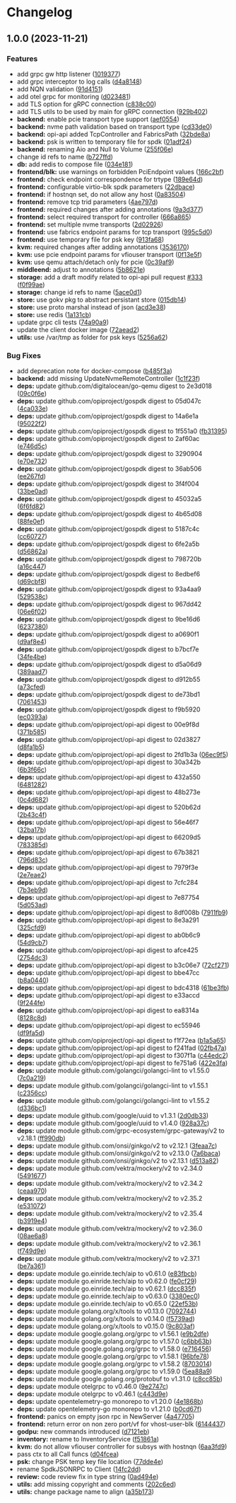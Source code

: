 # Changelog

## 1.0.0 (2023-11-21)


### Features

* add grpc gw http listener ([1019377](https://github.com/artek-koltun/opi-spdk-bridge/commit/101937793bf58c74d3174f5395cab09a894b2d84))
* add grpc interceptor to log calls ([d4a8148](https://github.com/artek-koltun/opi-spdk-bridge/commit/d4a8148a95f594bcb57f558f498f693c17a17cea))
* add NQN validation ([91d4151](https://github.com/artek-koltun/opi-spdk-bridge/commit/91d415147040592c01b20aaf3978a09e39a2a21f))
* add otel grpc for monitoring ([d023481](https://github.com/artek-koltun/opi-spdk-bridge/commit/d0234819ff6f287b92dff54219189ccb7cbfb00b))
* add TLS option for gRPC connection ([c838c00](https://github.com/artek-koltun/opi-spdk-bridge/commit/c838c00193fa95d7674840bd9cf2a14dbb40207a))
* add TLS utils to be used by main for gRPC connection ([929b402](https://github.com/artek-koltun/opi-spdk-bridge/commit/929b402223a0cd1c64a2c4b99318bf0a2184b685))
* **backend:** enable pcie transport type support ([aef0554](https://github.com/artek-koltun/opi-spdk-bridge/commit/aef0554137d45d3e5494650c255ea6bb9b6ab8e3))
* **backend:** nvme path validation based on transport type ([cd33de0](https://github.com/artek-koltun/opi-spdk-bridge/commit/cd33de0dff244e2feb8a5ea42c1aeef0a77755ca))
* **backend:** opi-api added TcpController and FabricsPath ([32bde8a](https://github.com/artek-koltun/opi-spdk-bridge/commit/32bde8a7621bdfd6d39d7ae6c3179c9f4e0c5445))
* **backend:** psk is written to temporary file for spdk ([01adf24](https://github.com/artek-koltun/opi-spdk-bridge/commit/01adf2467270d18cba2220e3dc0af319d44bdd46))
* **backend:** renaming Aio and Null to Volume ([255f06e](https://github.com/artek-koltun/opi-spdk-bridge/commit/255f06e16e2006e8c6156458fa201926f8d73502))
* change id refs to name ([b727ffd](https://github.com/artek-koltun/opi-spdk-bridge/commit/b727ffdb2bd7033a733f4b3d272d90f020abd44d))
* **db:** add redis to compose file ([034e181](https://github.com/artek-koltun/opi-spdk-bridge/commit/034e1812e68ee48a18eba32a7ab77826e165d41d))
* **frontend/blk:** use warnings on forbidden PciEndpoint values ([166c2bf](https://github.com/artek-koltun/opi-spdk-bridge/commit/166c2bf0724a0e85a8bdceb88fb4554a9d6c09ac))
* **frontend:** check endpoint correspondence for trtype ([189e64d](https://github.com/artek-koltun/opi-spdk-bridge/commit/189e64dfcf59f29c5674eb7d197f73964a71b2cb))
* **frontend:** configurable virtio-blk spdk parameters ([22dbace](https://github.com/artek-koltun/opi-spdk-bridge/commit/22dbace09ba94294dc6119a19a0b02362a031838))
* **frontend:** if hostnqn set, do not allow any host ([0a83504](https://github.com/artek-koltun/opi-spdk-bridge/commit/0a8350424ab141337e801ea4cfdfa5898bae83e9))
* **frontend:** remove tcp trid parameters ([4ae797d](https://github.com/artek-koltun/opi-spdk-bridge/commit/4ae797de95c781dc1a9bbf06526167167cf823a1))
* **frontend:** required changes after adding annotations ([9a3d377](https://github.com/artek-koltun/opi-spdk-bridge/commit/9a3d3770e436fc756f7f3f8c25e971f9fbb80e40))
* **frontend:** select required transport for controller ([666a865](https://github.com/artek-koltun/opi-spdk-bridge/commit/666a865d4800cc0eb8ba1d725a710acf22b4fbf0))
* **frontend:** set multiple nvme transports ([2d02926](https://github.com/artek-koltun/opi-spdk-bridge/commit/2d029267e75a376cf9e20ae5c78ef792489438e1))
* **frontend:** use fabrics endpoint params for tcp transport ([995c5d0](https://github.com/artek-koltun/opi-spdk-bridge/commit/995c5d07bae1b5a004fc521f80150ce043671234))
* **frontend:** use temporary file for psk key ([913fa68](https://github.com/artek-koltun/opi-spdk-bridge/commit/913fa680cf8c0cd003b8ff95f22bb1a186d7b682))
* **kvm:** required changes after adding annotations ([3536170](https://github.com/artek-koltun/opi-spdk-bridge/commit/3536170bd08243d7b4908af657d323a7faca982b))
* **kvm:** use pcie endpoint params for vfiouser transport ([0f13e5f](https://github.com/artek-koltun/opi-spdk-bridge/commit/0f13e5fb64ed47a36018e2a0627d483c5ffcee7b))
* **kvm:** use qemu attach/detach only for pcie ([0c39af9](https://github.com/artek-koltun/opi-spdk-bridge/commit/0c39af934da6f524ee78ea249693be1fedd3fcfa))
* **middleend:** adjust to annotations ([5b8621e](https://github.com/artek-koltun/opi-spdk-bridge/commit/5b8621e0357cd70c5b1697bc201aa9122d3210d1))
* **storage:** add a draft modify related to opi-api pull request [#333](https://github.com/artek-koltun/opi-spdk-bridge/issues/333) ([f0f99ae](https://github.com/artek-koltun/opi-spdk-bridge/commit/f0f99ae85da19c258a20dcbc7d3df705bf682541))
* **storage:** change id refs to name ([5ace0d1](https://github.com/artek-koltun/opi-spdk-bridge/commit/5ace0d1386855fb2b6634a77b2d197f8ba0195c8))
* **store:** use gokv pkg to abstract persistant store ([015db14](https://github.com/artek-koltun/opi-spdk-bridge/commit/015db1433799c65cc0596e84c8f2c3ec95d15de8))
* **store:** use proto marshal instead of json ([acd3e38](https://github.com/artek-koltun/opi-spdk-bridge/commit/acd3e385c458ce43dd4f89259d27c29ccb4e4b03))
* **store:** use redis ([1a131cb](https://github.com/artek-koltun/opi-spdk-bridge/commit/1a131cbd7bd4313ca42b45a0f742ddf4cd684ef1))
* update grpc cli tests ([74a90a9](https://github.com/artek-koltun/opi-spdk-bridge/commit/74a90a9b8ee55b0a8027d4d945aba7ec55b2597b))
* update the client docker image ([72aead2](https://github.com/artek-koltun/opi-spdk-bridge/commit/72aead2eb5d5bb7127101c56be34f882fe10e198))
* **utils:** use /var/tmp as folder for psk keys ([5256a62](https://github.com/artek-koltun/opi-spdk-bridge/commit/5256a627078fc3653c448eb5390e53169258cd7d))


### Bug Fixes

* add deprecation note for docker-compose ([b485f3a](https://github.com/artek-koltun/opi-spdk-bridge/commit/b485f3af37fe3bd91094a221fa59fe8823b51042))
* **backend:** add missing UpdateNvmeRemoteController ([1c1f23f](https://github.com/artek-koltun/opi-spdk-bridge/commit/1c1f23fa4cd17477a2df531be8cf01ae727040e7))
* **deps:** update github.com/digitalocean/go-qemu digest to 2e3d018 ([09c0f6e](https://github.com/artek-koltun/opi-spdk-bridge/commit/09c0f6ef925d292329b6c12c0b5ddddbaca68a57))
* **deps:** update github.com/opiproject/gospdk digest to 05d047c ([4ca033e](https://github.com/artek-koltun/opi-spdk-bridge/commit/4ca033ea89e5964f4d36a6fac478697654ac0dc6))
* **deps:** update github.com/opiproject/gospdk digest to 14a6e1a ([95022f2](https://github.com/artek-koltun/opi-spdk-bridge/commit/95022f2282e3a6d008cd4e0aa3052be5be32328d))
* **deps:** update github.com/opiproject/gospdk digest to 1f551a0 ([fb31395](https://github.com/artek-koltun/opi-spdk-bridge/commit/fb31395b8eecb0e39c38c4c9c48ddc922aab09ca))
* **deps:** update github.com/opiproject/gospdk digest to 2af60ac ([e746d5c](https://github.com/artek-koltun/opi-spdk-bridge/commit/e746d5c8ebdbbc0f74d0b48508c22bb4a0181521))
* **deps:** update github.com/opiproject/gospdk digest to 3290904 ([e70e732](https://github.com/artek-koltun/opi-spdk-bridge/commit/e70e732c141fee17be73dc1aec69a187f98c02fd))
* **deps:** update github.com/opiproject/gospdk digest to 36ab506 ([ee267fd](https://github.com/artek-koltun/opi-spdk-bridge/commit/ee267fd2e21bd3c611775b3a50dde2b1cdfd468b))
* **deps:** update github.com/opiproject/gospdk digest to 3f4f004 ([33be0ad](https://github.com/artek-koltun/opi-spdk-bridge/commit/33be0ada583ce28937f988ac036d74151a4cea05))
* **deps:** update github.com/opiproject/gospdk digest to 45032a5 ([6f6fd82](https://github.com/artek-koltun/opi-spdk-bridge/commit/6f6fd8287bedc663a4bbacdeb7f11b4ebc545d2f))
* **deps:** update github.com/opiproject/gospdk digest to 4b65d08 ([88fe0ef](https://github.com/artek-koltun/opi-spdk-bridge/commit/88fe0ef01402a569596771b1679b011f9d8ccb3c))
* **deps:** update github.com/opiproject/gospdk digest to 5187c4c ([cc60727](https://github.com/artek-koltun/opi-spdk-bridge/commit/cc607278438acdbdf55b1d9b8f9e2403d5264d14))
* **deps:** update github.com/opiproject/gospdk digest to 6fe2a5b ([d56862a](https://github.com/artek-koltun/opi-spdk-bridge/commit/d56862aa2ef1418cbf4240d8d63785a2d0280c24))
* **deps:** update github.com/opiproject/gospdk digest to 798720b ([a16c447](https://github.com/artek-koltun/opi-spdk-bridge/commit/a16c447379dce7d364c58128404294f629cf79fa))
* **deps:** update github.com/opiproject/gospdk digest to 8edbef6 ([d69cbf8](https://github.com/artek-koltun/opi-spdk-bridge/commit/d69cbf81897af96861d9deb8dc08fd1143cf33cb))
* **deps:** update github.com/opiproject/gospdk digest to 93a4aa9 ([529538c](https://github.com/artek-koltun/opi-spdk-bridge/commit/529538c61df8e2de45613854e6c3408c778f3d7b))
* **deps:** update github.com/opiproject/gospdk digest to 967dd42 ([06e6f02](https://github.com/artek-koltun/opi-spdk-bridge/commit/06e6f022fa94ba7ef9b7bf2d38a15b9f3dc4d1e8))
* **deps:** update github.com/opiproject/gospdk digest to 9be16d6 ([6237380](https://github.com/artek-koltun/opi-spdk-bridge/commit/6237380f2d4ff09761058373aaaa7d169fc174cc))
* **deps:** update github.com/opiproject/gospdk digest to a0690f1 ([d9af8e4](https://github.com/artek-koltun/opi-spdk-bridge/commit/d9af8e4fcaf127cd89e676d971fffe11e1ec586d))
* **deps:** update github.com/opiproject/gospdk digest to b7bcf7e ([34fe4be](https://github.com/artek-koltun/opi-spdk-bridge/commit/34fe4be181e33b20aa5a08d7178fda598ccc1395))
* **deps:** update github.com/opiproject/gospdk digest to d5a06d9 ([389aad7](https://github.com/artek-koltun/opi-spdk-bridge/commit/389aad73c0195324d1fd9e7c3beb2c49638432c8))
* **deps:** update github.com/opiproject/gospdk digest to d912b55 ([a73cfed](https://github.com/artek-koltun/opi-spdk-bridge/commit/a73cfedd3bdb3aff063324cb53f32653935e58ee))
* **deps:** update github.com/opiproject/gospdk digest to de73bd1 ([7061453](https://github.com/artek-koltun/opi-spdk-bridge/commit/7061453872584f52e11a7a31702f5bdb870d0892))
* **deps:** update github.com/opiproject/gospdk digest to f9b5920 ([ec0393a](https://github.com/artek-koltun/opi-spdk-bridge/commit/ec0393a0f705c1a37b164fbcd1bf94b703c6f327))
* **deps:** update github.com/opiproject/opi-api digest to 00e9f8d ([371b585](https://github.com/artek-koltun/opi-spdk-bridge/commit/371b585c6cfda543edf84d6ae00837e462d0c337))
* **deps:** update github.com/opiproject/opi-api digest to 02d3827 ([d8fa1b5](https://github.com/artek-koltun/opi-spdk-bridge/commit/d8fa1b589594a3c236aa6aa9bef22501e4214c5d))
* **deps:** update github.com/opiproject/opi-api digest to 2fd1b3a ([06ec9f5](https://github.com/artek-koltun/opi-spdk-bridge/commit/06ec9f5f4baac16575fae57d7f74b447b21c3834))
* **deps:** update github.com/opiproject/opi-api digest to 30a342b ([6b3f66c](https://github.com/artek-koltun/opi-spdk-bridge/commit/6b3f66c58bb637a7446afe03134ed5888236b641))
* **deps:** update github.com/opiproject/opi-api digest to 432a550 ([6481282](https://github.com/artek-koltun/opi-spdk-bridge/commit/648128229c542283979760849a6263b5ad9e6dcf))
* **deps:** update github.com/opiproject/opi-api digest to 48b273e ([0c4d682](https://github.com/artek-koltun/opi-spdk-bridge/commit/0c4d68202aa25ea597a405b600ff2d6801b004fc))
* **deps:** update github.com/opiproject/opi-api digest to 520b62d ([2b43c4f](https://github.com/artek-koltun/opi-spdk-bridge/commit/2b43c4f97989db4213d298f7f9f87e63167f8b5e))
* **deps:** update github.com/opiproject/opi-api digest to 56e46f7 ([32ba17b](https://github.com/artek-koltun/opi-spdk-bridge/commit/32ba17b8adc5d550362218ff9df5da4186fd6ba5))
* **deps:** update github.com/opiproject/opi-api digest to 66209d5 ([783385d](https://github.com/artek-koltun/opi-spdk-bridge/commit/783385d0814791da525c9109e2bccd6923f9bd23))
* **deps:** update github.com/opiproject/opi-api digest to 67b3821 ([796d83c](https://github.com/artek-koltun/opi-spdk-bridge/commit/796d83cd9101d032d908bd1fbde472ac0c97299a))
* **deps:** update github.com/opiproject/opi-api digest to 7979f3e ([2e7eae2](https://github.com/artek-koltun/opi-spdk-bridge/commit/2e7eae20b178d44e4f86f716cbc11e597ada50fa))
* **deps:** update github.com/opiproject/opi-api digest to 7cfc284 ([7b3eb9d](https://github.com/artek-koltun/opi-spdk-bridge/commit/7b3eb9d5cb4c2255f8a90e982e3c08e2cb345935))
* **deps:** update github.com/opiproject/opi-api digest to 7e87754 ([5d053ad](https://github.com/artek-koltun/opi-spdk-bridge/commit/5d053ad605ac6529fbab81b79f33bf8ea2c9e3ca))
* **deps:** update github.com/opiproject/opi-api digest to 8df008b ([7911fb9](https://github.com/artek-koltun/opi-spdk-bridge/commit/7911fb9d229230ef0b0cae34e8e7457c077a0b4b))
* **deps:** update github.com/opiproject/opi-api digest to 8e3a291 ([325cfd9](https://github.com/artek-koltun/opi-spdk-bridge/commit/325cfd95e0e8da62fda29d9e04d5dcf3a04799a6))
* **deps:** update github.com/opiproject/opi-api digest to ab0b6c9 ([54d9cb7](https://github.com/artek-koltun/opi-spdk-bridge/commit/54d9cb76a7f51f88a491bbff0a3854c8ebb4a664))
* **deps:** update github.com/opiproject/opi-api digest to afce425 ([2754dc3](https://github.com/artek-koltun/opi-spdk-bridge/commit/2754dc31af1842f4dc65514bae5b5846adcd0c3e))
* **deps:** update github.com/opiproject/opi-api digest to b3c06e7 ([72cf271](https://github.com/artek-koltun/opi-spdk-bridge/commit/72cf2717d21310d5aa1125b167850e39291c3885))
* **deps:** update github.com/opiproject/opi-api digest to bbe47cc ([b8a0440](https://github.com/artek-koltun/opi-spdk-bridge/commit/b8a0440bf9a45601a9b150778567ae53f50489f6))
* **deps:** update github.com/opiproject/opi-api digest to bdc4318 ([61be3fb](https://github.com/artek-koltun/opi-spdk-bridge/commit/61be3fbf3bd55eba281f7f16627bb387784b83cd))
* **deps:** update github.com/opiproject/opi-api digest to e33accd ([9f244fe](https://github.com/artek-koltun/opi-spdk-bridge/commit/9f244fe444543ebac675b0db3ff9164d928d33aa))
* **deps:** update github.com/opiproject/opi-api digest to ea8314a ([8128c8d](https://github.com/artek-koltun/opi-spdk-bridge/commit/8128c8d07a4ca11c08219ed645526b5190700557))
* **deps:** update github.com/opiproject/opi-api digest to ec55946 ([df9fa5d](https://github.com/artek-koltun/opi-spdk-bridge/commit/df9fa5d7b614c49ee68d6e1cefdc464e4d36cf73))
* **deps:** update github.com/opiproject/opi-api digest to f1f72ea ([b1a5a65](https://github.com/artek-koltun/opi-spdk-bridge/commit/b1a5a654d780bd3ab2a6225b05191d0bf1dc5456))
* **deps:** update github.com/opiproject/opi-api digest to f241fad ([02fb47a](https://github.com/artek-koltun/opi-spdk-bridge/commit/02fb47a92ba720f868004688b28ff79f53b1d0d0))
* **deps:** update github.com/opiproject/opi-api digest to f307f1a ([c44edc2](https://github.com/artek-koltun/opi-spdk-bridge/commit/c44edc24369417b5615269edf4440509652a1f18))
* **deps:** update github.com/opiproject/opi-api digest to fe751a6 ([422e3fa](https://github.com/artek-koltun/opi-spdk-bridge/commit/422e3facd835daa32d52dfe2723e4a1d352f194b))
* **deps:** update module github.com/golangci/golangci-lint to v1.55.0 ([7c0a219](https://github.com/artek-koltun/opi-spdk-bridge/commit/7c0a21909319239d24957fe9deaa6e04fec61552))
* **deps:** update module github.com/golangci/golangci-lint to v1.55.1 ([c2356cc](https://github.com/artek-koltun/opi-spdk-bridge/commit/c2356cc17836400bf22e180741e960d613fb0572))
* **deps:** update module github.com/golangci/golangci-lint to v1.55.2 ([d336bc1](https://github.com/artek-koltun/opi-spdk-bridge/commit/d336bc12c1c88a113d0dc09061c3bc652e18cf6b))
* **deps:** update module github.com/google/uuid to v1.3.1 ([2d0db33](https://github.com/artek-koltun/opi-spdk-bridge/commit/2d0db338044785c5d9df07a072bb9357b4b217c7))
* **deps:** update module github.com/google/uuid to v1.4.0 ([928a37c](https://github.com/artek-koltun/opi-spdk-bridge/commit/928a37cf5faaf3b9ab6c6c617d21912e70cab141))
* **deps:** update module github.com/grpc-ecosystem/grpc-gateway/v2 to v2.18.1 ([ff990db](https://github.com/artek-koltun/opi-spdk-bridge/commit/ff990dbfdb3dc1811ebb7294c0e590358157ea71))
* **deps:** update module github.com/onsi/ginkgo/v2 to v2.12.1 ([3feaa7c](https://github.com/artek-koltun/opi-spdk-bridge/commit/3feaa7ca98515a468d1f278a1129e741ef4fa28e))
* **deps:** update module github.com/onsi/ginkgo/v2 to v2.13.0 ([7a6baca](https://github.com/artek-koltun/opi-spdk-bridge/commit/7a6baca249565351076ef7d50eb7c661541101be))
* **deps:** update module github.com/onsi/ginkgo/v2 to v2.13.1 ([d513a82](https://github.com/artek-koltun/opi-spdk-bridge/commit/d513a82b59e9b3555c007d43ef98da0d5a0e0acd))
* **deps:** update module github.com/vektra/mockery/v2 to v2.34.0 ([5491677](https://github.com/artek-koltun/opi-spdk-bridge/commit/54916779e18ce708add09edd6a8167c2d3dc575c))
* **deps:** update module github.com/vektra/mockery/v2 to v2.34.2 ([ceaa970](https://github.com/artek-koltun/opi-spdk-bridge/commit/ceaa970c60188b3abb00ac66f247390f5c40a908))
* **deps:** update module github.com/vektra/mockery/v2 to v2.35.2 ([e531072](https://github.com/artek-koltun/opi-spdk-bridge/commit/e531072e4d34e7cf6f0b5a9a7579fe5f49fb1a4d))
* **deps:** update module github.com/vektra/mockery/v2 to v2.35.4 ([b3919e4](https://github.com/artek-koltun/opi-spdk-bridge/commit/b3919e46847fed72a7fdba47c873cd58fd2d2e18))
* **deps:** update module github.com/vektra/mockery/v2 to v2.36.0 ([08ae6a8](https://github.com/artek-koltun/opi-spdk-bridge/commit/08ae6a85ad2f0dd9b6775664d29bee327af3aad1))
* **deps:** update module github.com/vektra/mockery/v2 to v2.36.1 ([f749d9e](https://github.com/artek-koltun/opi-spdk-bridge/commit/f749d9ebff9809ebd069d8a332243bf4cff70f21))
* **deps:** update module github.com/vektra/mockery/v2 to v2.37.1 ([be7a361](https://github.com/artek-koltun/opi-spdk-bridge/commit/be7a3616768b6009bf3497d09e0c9e7c922baebb))
* **deps:** update module go.einride.tech/aip to v0.61.0 ([e83fbcb](https://github.com/artek-koltun/opi-spdk-bridge/commit/e83fbcbd83a0d0a605baa89f03965f670242fb36))
* **deps:** update module go.einride.tech/aip to v0.62.0 ([fe0cf29](https://github.com/artek-koltun/opi-spdk-bridge/commit/fe0cf29c21a318a91bc8f5436c31365089c7784b))
* **deps:** update module go.einride.tech/aip to v0.62.1 ([dcc835f](https://github.com/artek-koltun/opi-spdk-bridge/commit/dcc835f88d2193c96f611bc58714040867d39958))
* **deps:** update module go.einride.tech/aip to v0.63.0 ([3380ec0](https://github.com/artek-koltun/opi-spdk-bridge/commit/3380ec07e6af18ef627e5be810404338f72aca46))
* **deps:** update module go.einride.tech/aip to v0.65.0 ([22ef53b](https://github.com/artek-koltun/opi-spdk-bridge/commit/22ef53bd7f8a89f132800b294214184d682dcdaf))
* **deps:** update module golang.org/x/tools to v0.13.0 ([7092744](https://github.com/artek-koltun/opi-spdk-bridge/commit/7092744c9e395caf08ed458bf86fb88463572a19))
* **deps:** update module golang.org/x/tools to v0.14.0 ([f5739ad](https://github.com/artek-koltun/opi-spdk-bridge/commit/f5739ad8caf3a4c428039d19a42d5c887712f52e))
* **deps:** update module golang.org/x/tools to v0.15.0 ([9c803af](https://github.com/artek-koltun/opi-spdk-bridge/commit/9c803af8e38fb9e46b4dd0c8fb4a44c2c555d2e1))
* **deps:** update module google.golang.org/grpc to v1.56.1 ([e9b2dfe](https://github.com/artek-koltun/opi-spdk-bridge/commit/e9b2dfe11140a3a5579033403d164e8f6e6d36b2))
* **deps:** update module google.golang.org/grpc to v1.57.0 ([c6bb63b](https://github.com/artek-koltun/opi-spdk-bridge/commit/c6bb63b8a921cf3468bea089f160e3d7b8de978b))
* **deps:** update module google.golang.org/grpc to v1.58.0 ([e716456](https://github.com/artek-koltun/opi-spdk-bridge/commit/e7164569acc3222d727e03769e5234cf4060a1e9))
* **deps:** update module google.golang.org/grpc to v1.58.1 ([96bfe78](https://github.com/artek-koltun/opi-spdk-bridge/commit/96bfe78289108aacceb83209e323bc60777a87a3))
* **deps:** update module google.golang.org/grpc to v1.58.2 ([8703014](https://github.com/artek-koltun/opi-spdk-bridge/commit/8703014a2337b6c0947afea766b34bccd21fa7b2))
* **deps:** update module google.golang.org/grpc to v1.59.0 ([5ea88a9](https://github.com/artek-koltun/opi-spdk-bridge/commit/5ea88a9b9cd65d3b84ea7190f3ed3a463906755b))
* **deps:** update module google.golang.org/protobuf to v1.31.0 ([c8cc85b](https://github.com/artek-koltun/opi-spdk-bridge/commit/c8cc85b69d682a471fa1532ed81dc0ecbd469c11))
* **deps:** update module otelgrpc to v0.46.0 ([9e2747c](https://github.com/artek-koltun/opi-spdk-bridge/commit/9e2747c7e36480265901d0abb46fb492214b2a8b))
* **deps:** update module otelgrpc to v0.46.1 ([c443d9e](https://github.com/artek-koltun/opi-spdk-bridge/commit/c443d9ed01b5ab07239838b91e9991e38887d8f9))
* **deps:** update opentelemetry-go monorepo to v1.20.0 ([4e1868b](https://github.com/artek-koltun/opi-spdk-bridge/commit/4e1868b718d6e87a94a43e2787dbe7189f2575cd))
* **deps:** update opentelemetry-go monorepo to v1.21.0 ([b0cd67f](https://github.com/artek-koltun/opi-spdk-bridge/commit/b0cd67f9d624adf7e69a4f82ab21a6297e674566))
* **frontend:** panics on empty json rpc in NewServer ([4a47705](https://github.com/artek-koltun/opi-spdk-bridge/commit/4a4770576a6f4698bf93958d5987f7281bdacf2a))
* **frontend:** return error on non zero port/vf for vhost-user-blk ([6144437](https://github.com/artek-koltun/opi-spdk-bridge/commit/614443743799954597c0a0bc9d64d41b8f6c454b))
* **godpu:** new commands introduced ([d7121eb](https://github.com/artek-koltun/opi-spdk-bridge/commit/d7121eb476206fd95cd74e686c20bf609478e8b2))
* **inventory:** rename to InventoryService ([f51861a](https://github.com/artek-koltun/opi-spdk-bridge/commit/f51861adef7ec4c5d59ac20b0947c2ac574980b2))
* **kvm:** do not allow vfiouser controller for subsys with hostnqn ([6aa3fd9](https://github.com/artek-koltun/opi-spdk-bridge/commit/6aa3fd9cf735d5b4e607da7b8f46ffac320938e9))
* pass ctx to all Call funcs ([d04fcea](https://github.com/artek-koltun/opi-spdk-bridge/commit/d04fceab06673567ddefc2b102e69f505320a26e))
* **psk:** change PSK temp key file location ([77dde4e](https://github.com/artek-koltun/opi-spdk-bridge/commit/77dde4e5299896adca0dcdb4bec84d2f422649cc))
* rename SpdkJSONRPC to Client ([14fc2dd](https://github.com/artek-koltun/opi-spdk-bridge/commit/14fc2dd50e428261057932580c259758f16f3fdf))
* **review:** code review fix in type string ([0ad494e](https://github.com/artek-koltun/opi-spdk-bridge/commit/0ad494eee91ef3f168b839e340c3bfc8d94f921c))
* **utils:** add missing copyright and comments ([202c6ed](https://github.com/artek-koltun/opi-spdk-bridge/commit/202c6ed67023124483909e20d80c21b6a2537aec))
* **utils:** change package name to align ([a35b173](https://github.com/artek-koltun/opi-spdk-bridge/commit/a35b1739109b31ffada84392b76a4d754772637a))
